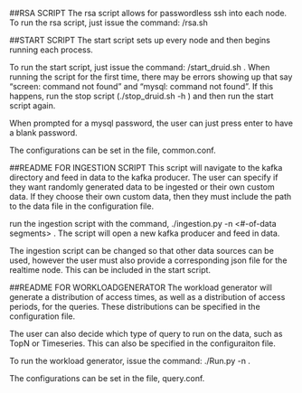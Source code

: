 ##RSA SCRIPT
The rsa script allows for passwordless ssh into each node. To run the rsa script, just issue the command: /rsa.sh <path-to-config-file>

##START SCRIPT
The start script sets up every node and then begins running each process.

To run the start script, just issue the command: /start_druid.sh <path-to-config-file>. When running the script for the first time, there may be errors showing up that say “screen: command not found” and “mysql: command not found”. If this happens, run the stop script (./stop_druid.sh -h <path-to-config-file>) and then run the start script again.

When prompted for a mysql password, the user can just press enter to have a blank password.

The configurations can be set in the file, common.conf.

##README FOR INGESTION SCRIPT
This script will navigate to the kafka directory and feed in data to the kafka producer. The user can specify if they want randomly generated data to be ingested or their own custom data. If they choose their own custom data, then they must include the path to the data file in the configuration file.

run the ingestion script with the command, ./ingestion.py -n <#-of-data segments> <path-to-config-file>. The script will open a new kafka producer and feed in data.

The ingestion script can be changed so that other data sources can be used, however the user must also provide a corresponding json file for the realtime node. This can be included in the start script.

##README FOR WORKLOADGENERATOR
The workload generator will generate a distribution of access times, as well as a distribution of access periods, for the queries. These distributions can be specified in the configuration file.

The user can also decide which type of query to run on the data, such as TopN or Timeseries. This can also be specified in the configuraiton file.

To run the workload generator, issue the command: ./Run.py -n<number-of-data-entries> <path-to-config-file>. 

The configurations can be set in the file, query.conf.